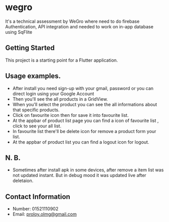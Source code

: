 # wegro

It's a technical assessment by WeGro where need to do firebase Authentication, API integration and needed to work on in-app database using SqFlite

## Getting Started

This project is a starting point for a Flutter application.

## Usage examples.
- After install you need sign-up with your gmail, password or you can direct login using your Google Account
- Then you'll see the all products in a GridView.
- When you'll select the product you can see the all informations about that specific products.
- Click on favourite icon then for save it into favourite list.
- At the appbar of product list page you can find a icon of favourite list , click to see your all list.
- In favourite list there'll be delete icon for remove a product form your list.
-  At the appbar of product list you can find a logout icon for logout.

## N. B.
- Sometimes after install apk in some devices, after remove a item list was not updated instant. But in debug mood it was updated live after deletaion.

## Contact Information
- Number: 01521110902
- Email: proloy.olmg@gmail.com
